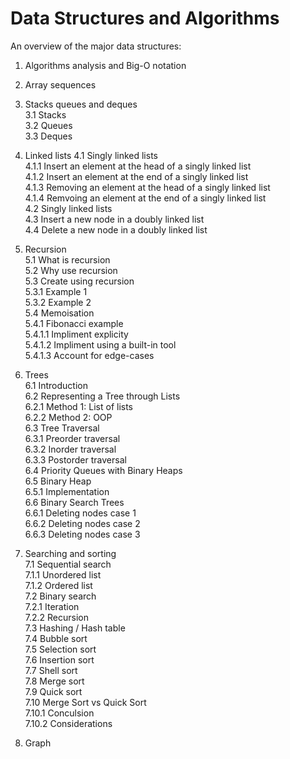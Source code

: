 # Data Structures and Algorithms

An overview of the major data structures:

1. Algorithms analysis and Big-O notation  

2. Array sequences  

3. Stacks queues and deques  
    3.1 Stacks  
    3.2 Queues  
    3.3 Deques  
    
4. Linked lists
    4.1 Singly linked lists  
	4.1.1 Insert an element at the head of a singly linked list  
	4.1.2 Insert an element at the end of a singly linked list  
	4.1.3 Removing an element at the head of a singly linked list  
	4.1.4 Remvoing an element at the end of a singly linked list  
    4.2 Singly linked lists  
    4.3 Insert a new node in a doubly linked list  
    4.4 Delete a new node in a doubly linked list  
    
5. Recursion  
    5.1 What is recursion  
    5.2 Why use recursion  
    5.3 Create using recursion  
	5.3.1 Example 1  
	5.3.2 Example 2  
    5.4 Memoisation  
	5.4.1 Fibonacci example  
	    5.4.1.1 Impliment explicity  
	    5.4.1.2 Impliment using a built-in tool  
	    5.4.1.3 Account for edge-cases  

6. Trees  
    6.1 Introduction  
    6.2 Representing a Tree through Lists  
        6.2.1 Method 1: List of lists  
        6.2.2 Method 2: OOP  
    6.3 Tree Traversal  
        6.3.1 Preorder traversal  
        6.3.2 Inorder traversal  
        6.3.3 Postorder traversal  
    6.4 Priority Queues with Binary Heaps  
    6.5 Binary Heap  
        6.5.1 Implementation  
    6.6 Binary Search Trees  
	6.6.1 Deleting nodes case 1  
	6.6.2 Deleting nodes case 2  
	6.6.3 Deleting nodes case 3  
    
7. Searching and sorting  
    7.1 Sequential search  
	7.1.1 Unordered list  
	7.1.2 Ordered list  
    7.2 Binary search  
	7.2.1 Iteration  
	7.2.2 Recursion  
    7.3 Hashing / Hash table  
    7.4 Bubble sort  
    7.5 Selection sort  
    7.6 Insertion sort  
    7.7 Shell sort  
    7.8 Merge sort  
    7.9 Quick sort  
    7.10 Merge Sort vs Quick Sort  
	7.10.1 Conculsion  
	7.10.2 Considerations  

8. Graph  